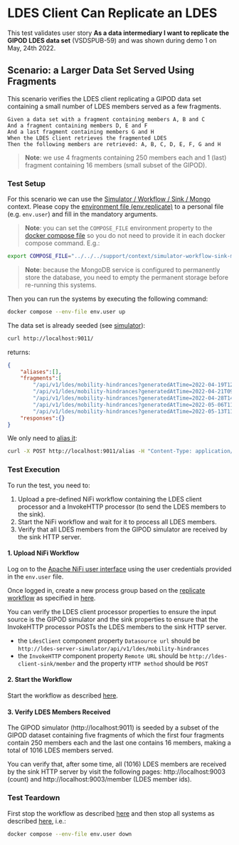 # LDES Client Can Replicate an LDES
This test validates user story **As a data intermediary I want to replicate the GIPOD LDES data set** (VSDSPUB-59) and was shown during demo 1 on May, 24th 2022.

## Scenario: a Larger Data Set Served Using Fragments
This scenario verifies the LDES client replicating a GIPOD data set containing a small number of LDES members served as a few fragments.
```gherkin
Given a data set with a fragment containing members A, B and C
And a fragment containing members D, E and F
And a last fragment containing members G and H
When the LDES client retrieves the fragmented LDES
Then the following members are retrieved: A, B, C, D, E, F, G and H
```
> **Note**: we use 4 fragments containing 250 members each and 1 (last) fragment containing 16 members (small subset of the GIPOD).

### Test Setup
For this scenario we can use the [Simulator / Workflow / Sink / Mongo](../../../support/context/simulator-workflow-sink-mongo/README.md) context. Please copy the [environment file (env.replicate)](./env.replicate) to a personal file (e.g. `env.user`) and fill in the mandatory arguments. 

> **Note**: you can set the `COMPOSE_FILE` environment property to the [docker compose file](../../../support/context/simulator-workflow-sink-mongo/docker-compose.yml) so you do not need to provide it in each docker compose command. E.g.:
```bash
export COMPOSE_FILE="../../../support/context/simulator-workflow-sink-mongo/docker-compose.yml"
```

> **Note**: because the MongoDB service is configured to permanently store the database, you need to empty the permanent storage before re-running this systems.

Then you can run the systems by executing the following command:
```bash
docker compose --env-file env.user up
```

The data set is already seeded (see [simulator](http://localhost:9011/)):
```bash
curl http://localhost:9011/
```
returns:
```json
{
    "aliases":[],
    "fragments":[
        "/api/v1/ldes/mobility-hindrances?generatedAtTime=2022-04-19T12:12:49.47Z",
        "/api/v1/ldes/mobility-hindrances?generatedAtTime=2022-04-21T09:38:34.617Z",
        "/api/v1/ldes/mobility-hindrances?generatedAtTime=2022-04-28T14:50:23.317Z",
        "/api/v1/ldes/mobility-hindrances?generatedAtTime=2022-05-06T11:55:00.313Z",
        "/api/v1/ldes/mobility-hindrances?generatedAtTime=2022-05-13T11:36:49.04Z"],
    "responses":{}
}
```

We only need to [alias it](./create-alias.json):
```bash
curl -X POST http://localhost:9011/alias -H "Content-Type: application/json" -d '@create-alias.json'
```

### Test Execution
To run the test, you need to:
1. Upload a pre-defined NiFi workflow containing the LDES client processor and a InvokeHTTP processor (to send the LDES members to the sink).
2. Start the NiFi workflow and wait for it to process all LDES members.
3. Verify that all LDES members from the GIPOD simulator are received by the sink HTTP server.

#### 1. Upload NiFi Workflow
Log on to the [Apache NiFi user interface](https://localhost:8443/nifi) using the user credentials provided in the `env.user` file.

Once logged in, create a new process group based on the [replicate workflow](./nifi-workflow.json) as specified in [here](../../../support/context/workflow/README.md#creating-a-workflow).

You can verify the LDES client processor properties to ensure the input source is the GIPOD simulator and the sink properties to ensure that the InvokeHTTP processor POSTs the LDES members to the sink HTTP server.
* the `LdesClient` component property `Datasource url` should be `http://ldes-server-simulator/api/v1/ldes/mobility-hindrances`
* the `InvokeHTTP` component property `Remote URL` should be `http://ldes-client-sink/member` and the property `HTTP method` should be `POST`

#### 2. Start the Workflow
Start the workflow as described [here](../../../support/context/workflow/README.md#starting-a-workflow).

#### 3. Verify LDES Members Received
The GIPOD simulator (http://localhost:9011) is seeded by a subset of the GIPOD dataset containing five fragments of which the first four fragments contain 250 members each and the last one contains 16 members, making a total of 1016 LDES members served.

You can verify that, after some time, all (1016) LDES members are received by the sink HTTP server by visit the following pages: http://localhost:9003 (count) and http://localhost:9003/member (LDES member ids).

### Test Teardown
First stop the workflow as described [here](../../../support/context/workflow/README.md#stopping-a-workflow) and then stop all systems as described [here](../../../support/context/simulator-workflow-sink-mongo/README.md#stop-the-systems), i.e.:
```bash
docker compose --env-file env.user down
```
